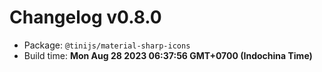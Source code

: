 # Changelog v0.8.0

- Package: `@tinijs/material-sharp-icons`
- Build time: **Mon Aug 28 2023 06:37:56 GMT+0700 (Indochina Time)**

